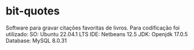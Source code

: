 # bit-quotes
Software para gravar citações favoritas de livros.
Para codificação foi utilizado:
  SO: Ubuntu 22.04.1 LTS
  IDE: Netbeans 12.5
  JDK: Openjdk 17.0.5
  Database: MySQL 8.0.31
